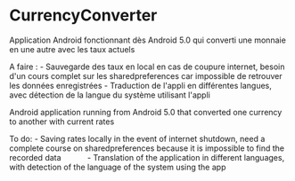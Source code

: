 # CurrencyConverter
Application Android fonctionnant dès Android 5.0 qui converti une monnaie en une autre avec les taux actuels

A faire : - Sauvegarde des taux en local en cas de coupure internet, besoin d'un cours complet sur les sharedpreferences car impossible de                retrouver les données enregistrées
          - Traduction de l'appli en différentes langues, avec détection de la langue du système utilisant l'appli
          
          

Android application running from Android 5.0 that converted one currency to another with current rates

To do: - Saving rates locally in the event of internet shutdown, need a complete course on sharedpreferences because it is impossible to find the recorded data
           - Translation of the application in different languages, with detection of the language of the system using the app
